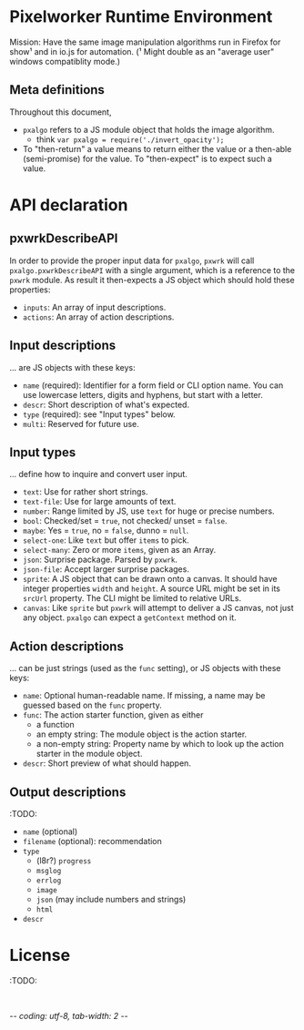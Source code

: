 Pixelworker Runtime Environment
===============================

Mission: Have the same image manipulation algorithms run in Firefox for
show¹ and in io.js for automation.
(¹ Might double as an "average user" windows compatiblity mode.)


Meta definitions
----------------
Throughout this document,
  * `pxalgo` refers to a JS module object that holds the image algorithm.
    * think `var pxalgo = require('./invert_opacity');`
  * To "then-return" a value means to return either the value or a then-able
    (semi-promise) for the value. To "then-expect" is to expect such a value.


API declaration
===============

pxwrkDescribeAPI
----------------
In order to provide the proper input data for `pxalgo`,
`pxwrk` will call `pxalgo.pxwrkDescribeAPI` with a single argument,
which is a reference to the `pxwrk` module. As result it then-expects
a JS object which should hold these properties:

  * `inputs`: An array of input descriptions.
  * `actions`: An array of action descriptions.

Input descriptions
------------------
… are JS objects with these keys:

  * `name` (required): Identifier for a form field or CLI option name.
    You can use lowercase letters, digits and hyphens, but start with a letter.
  * `descr`: Short description of what's expected.
  * `type` (required): see "Input types" below.
  * `multi`: Reserved for future use.

Input types
-----------
… define how to inquire and convert user input.

  * `text`: Use for rather short strings.
  * `text-file`: Use for large amounts of text.
  * `number`: Range limited by JS, use `text` for huge or precise numbers.
  * `bool`: Checked/set = `true`, not checked/ unset = `false`.
  * `maybe`: Yes = `true`, no = `false`, dunno = `null`.
  * `select-one`: Like `text` but offer `items` to pick.
  * `select-many`: Zero or more `items`, given as an Array.
  * `json`: Surprise package. Parsed by `pxwrk`.
  * `json-file`: Accept larger surprise packages.
  * `sprite`: A JS object that can be drawn onto a canvas.
    It should have integer properties `width` and `height`.
    A source URL might be set in its `srcUrl` property.
    The CLI might be limited to relative URLs.
  * `canvas`: Like `sprite` but `pxwrk` will attempt to deliver a JS canvas,
    not just any object. `pxalgo` can expect a `getContext` method on it.

Action descriptions
-------------------
… can be just strings (used as the `func` setting),
or JS objects with these keys:

  * `name`: Optional human-readable name.
    If missing, a name may be guessed based on the `func` property.
  * `func`: The action starter function, given as either
    * a function
    * an empty string: The module object is the action starter.
    * a non-empty string: Property name by which to look up the action
      starter in the module object.
  * `descr`: Short preview of what should happen.

Output descriptions
-------------------
:TODO:

  * `name` (optional)
  * `filename` (optional): recommendation
  * `type`
    * (l8r?) `progress`
    * `msglog`
    * `errlog`
    * `image`
    * `json` (may include numbers and strings)
    * `html`
  * `descr`















License
=======
:TODO:




&nbsp;

-*- coding: utf-8, tab-width: 2 -*-

